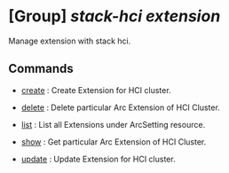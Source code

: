 # [Group] _stack-hci extension_

Manage extension with stack hci.

## Commands

- [create](/Commands/stack-hci/extension/_create.md)
: Create Extension for HCI cluster.

- [delete](/Commands/stack-hci/extension/_delete.md)
: Delete particular Arc Extension of HCI Cluster.

- [list](/Commands/stack-hci/extension/_list.md)
: List all Extensions under ArcSetting resource.

- [show](/Commands/stack-hci/extension/_show.md)
: Get particular Arc Extension of HCI Cluster.

- [update](/Commands/stack-hci/extension/_update.md)
: Update Extension for HCI cluster.
